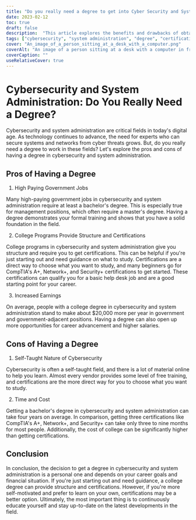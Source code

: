 ```yaml
---
title: "Do you really need a degree to get into Cyber Security and System Administration?"
date: 2023-02-12
toc: true
draft: false
description:  "This article explores the benefits and drawbacks of obtaining a degree in the fields of cybersecurity and system administration, including job opportunities, certifications, time, and cost considerations."
tags: ["cybersecurity", "system administration", "degree", "certifications", "career advancement", "salary potential", "time and cost", "government jobs", "self-taught", "online training", "CompTIA certifications"]
cover: "An_image_of_a_person_sitting_at_a_desk_with_a_computer.png"
coverAlt: "An image of a person sitting at a desk with a computer in front of them, surrounded by books, online resources, and certification materials, symbolizing the different paths to gaining knowledge and expertise in cybersecurity and system administration. "
coverCaption: ""
useRelativeCover: true
---
```


# Cybersecurity and System Administration: Do You Really Need a Degree?

Cybersecurity and system administration are critical fields in today's digital age. As technology continues to advance, the need for experts who can secure systems and networks from cyber threats grows. But, do you really need a degree to work in these fields? Let's explore the pros and cons of having a degree in cybersecurity and system administration.

## Pros of Having a Degree

1. High Paying Government Jobs

Many high-paying government jobs in cybersecurity and system administration require at least a bachelor's degree. This is especially true for management positions, which often require a master's degree. Having a degree demonstrates your formal training and shows that you have a solid foundation in the field.

2. College Programs Provide Structure and Certifications

College programs in cybersecurity and system administration give you structure and require you to get certifications. This can be helpful if you're just starting out and need guidance on what to study. Certifications are a direct way to choose what you want to study, and many beginners go for CompTIA's A+, Network+, and Security+ certifications to get started. These certifications can qualify you for a basic help desk job and are a good starting point for your career.

3. Increased Earnings

On average, people with a college degree in cybersecurity and system administration stand to make about $20,000 more per year in government and government-adjacent positions. Having a degree can also open up more opportunities for career advancement and higher salaries.

## Cons of Having a Degree

1. Self-Taught Nature of Cybersecurity

Cybersecurity is often a self-taught field, and there is a lot of material online to help you learn. Almost every vendor provides some level of free training, and certifications are the more direct way for you to choose what you want to study.

2. Time and Cost

Getting a bachelor's degree in cybersecurity and system administration can take four years on average. In comparison, getting three certifications like CompTIA's A+, Network+, and Security+ can take only three to nine months for most people. Additionally, the cost of college can be significantly higher than getting certifications.

## Conclusion

In conclusion, the decision to get a degree in cybersecurity and system administration is a personal one and depends on your career goals and financial situation. If you're just starting out and need guidance, a college degree can provide structure and certifications. However, if you're more self-motivated and prefer to learn on your own, certifications may be a better option. Ultimately, the most important thing is to continuously educate yourself and stay up-to-date on the latest developments in the field.
